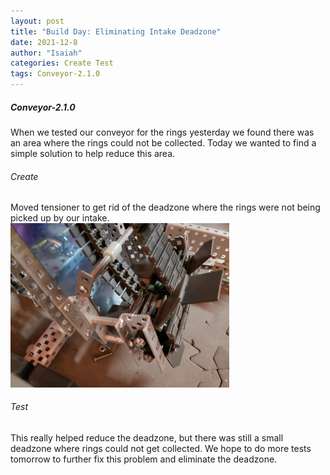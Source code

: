 ```yaml
---
layout: post
title: "Build Day: Eliminating Intake Deadzone"
date: 2021-12-8
author: "Isaiah"
categories: Create Test
tags: Conveyor-2.1.0
---
```


##### Conveyor-2.1.0

When we tested our conveyor for the rings yesterday we found there was an area where the rings could not be collected. Today we wanted to find a simple solution to help reduce this area.

###### Create

Moved tensioner to get rid of the deadzone where the rings were not being picked up by our intake.<br><img class="responsive-img" width="350" src="/assets/pics/building/robot-2/Movedd.jpg">

###### Test 

This really helped reduce the deadzone, but there was still a small deadzone where rings could not get collected. We hope to do more tests tomorrow to further fix this problem and eliminate the deadzone. 



